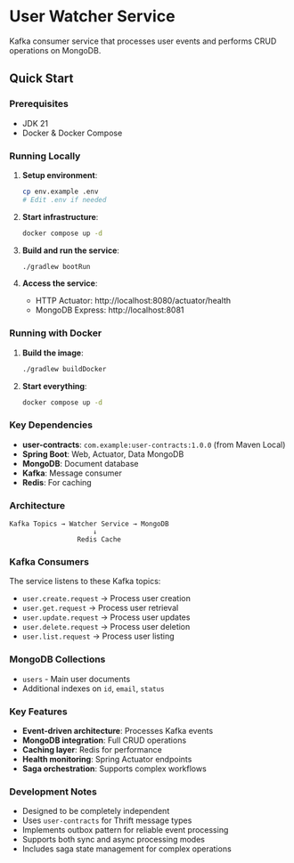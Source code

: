 # User Watcher Service

Kafka consumer service that processes user events and performs CRUD operations on MongoDB.

## Quick Start

### Prerequisites

- JDK 21
- Docker & Docker Compose

### Running Locally

1. **Setup environment**:

   ```bash
   cp env.example .env
   # Edit .env if needed
   ```

2. **Start infrastructure**:

   ```bash
   docker compose up -d
   ```

3. **Build and run the service**:

   ```bash
   ./gradlew bootRun
   ```

4. **Access the service**:
   - HTTP Actuator: http://localhost:8080/actuator/health
   - MongoDB Express: http://localhost:8081

### Running with Docker

1. **Build the image**:

   ```bash
   ./gradlew buildDocker
   ```

2. **Start everything**:
   ```bash
   docker compose up -d
   ```

### Key Dependencies

- **user-contracts**: `com.example:user-contracts:1.0.0` (from Maven Local)
- **Spring Boot**: Web, Actuator, Data MongoDB
- **MongoDB**: Document database
- **Kafka**: Message consumer
- **Redis**: For caching

### Architecture

```
Kafka Topics → Watcher Service → MongoDB
                     ↓
                 Redis Cache
```

### Kafka Consumers

The service listens to these Kafka topics:

- `user.create.request` → Process user creation
- `user.get.request` → Process user retrieval
- `user.update.request` → Process user updates
- `user.delete.request` → Process user deletion
- `user.list.request` → Process user listing

### MongoDB Collections

- `users` - Main user documents
- Additional indexes on `id`, `email`, `status`

### Key Features

- **Event-driven architecture**: Processes Kafka events
- **MongoDB integration**: Full CRUD operations
- **Caching layer**: Redis for performance
- **Health monitoring**: Spring Actuator endpoints
- **Saga orchestration**: Supports complex workflows

### Development Notes

- Designed to be completely independent
- Uses `user-contracts` for Thrift message types
- Implements outbox pattern for reliable event processing
- Supports both sync and async processing modes
- Includes saga state management for complex operations
